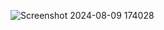 ![Screenshot 2024-08-09 174028](https://github.com/user-attachments/assets/f67232e1-6e85-465d-9bfb-fc95a8b3bd2b)
